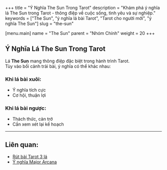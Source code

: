 +++
title = "Ý Nghĩa The Sun Trong Tarot"
description = "Khám phá ý nghĩa lá The Sun trong Tarot - thông điệp về cuộc sống, tình yêu và sự nghiệp."
keywords = ["The Sun", "ý nghĩa lá bài Tarot", "Tarot cho người mới", "ý nghĩa The Sun"]
slug = "the-sun"

[menu.main]
name = "The Sun"
parent = "Nhóm Chính"
weight = 20
+++

## Ý Nghĩa Lá The Sun Trong Tarot

Lá **The Sun** mang thông điệp đặc biệt trong hành trình Tarot.  
Tùy vào bối cảnh trải bài, ý nghĩa có thể khác nhau:

### Khi lá bài xuôi:
- Ý nghĩa tích cực  
- Cơ hội, thuận lợi  

### Khi lá bài ngược:
- Thách thức, cản trở  
- Cần xem xét lại kế hoạch  

---

## Liên quan:
- [Rút bài Tarot 3 lá](../../)
- [Ý nghĩa Major Arcana](../)
